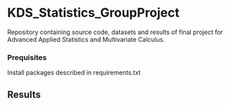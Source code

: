 # KDS_Statistics_GroupProject

Repository containing source code, datasets and results of final project for 
Advanced Applied Statistics and Multivariate Calculus.

### Prequisites

Install packages described in requirements.txt

## Results